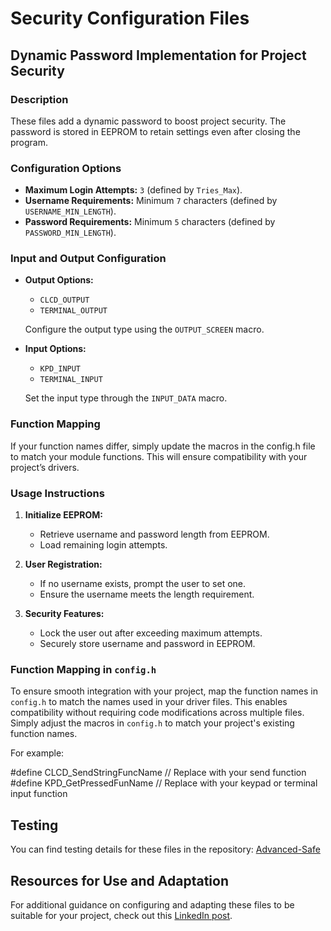 # Security Configuration Files

## Dynamic Password Implementation for Project Security

### Description

These files add a dynamic password to boost project security. The password is stored in EEPROM to retain settings even after closing the program.

### Configuration Options

- **Maximum Login Attempts:** `3` (defined by `Tries_Max`).
- **Username Requirements:** Minimum `7` characters (defined by `USERNAME_MIN_LENGTH`).
- **Password Requirements:** Minimum `5` characters (defined by `PASSWORD_MIN_LENGTH`).

### Input and Output Configuration

- **Output Options:**
  - `CLCD_OUTPUT`
  - `TERMINAL_OUTPUT`
  
  Configure the output type using the `OUTPUT_SCREEN` macro.

- **Input Options:**
  - `KPD_INPUT`
  - `TERMINAL_INPUT`
  
  Set the input type through the `INPUT_DATA` macro.

### Function Mapping

If your function names differ, simply update the macros in the config.h file to match your module functions. This will ensure compatibility with your project’s drivers.

### Usage Instructions

1. **Initialize EEPROM:**
   - Retrieve username and password length from EEPROM.
   - Load remaining login attempts.

2. **User Registration:**
   - If no username exists, prompt the user to set one.
   - Ensure the username meets the length requirement.

3. **Security Features:**
   - Lock the user out after exceeding maximum attempts.
   - Securely store username and password in EEPROM.

### Function Mapping in `config.h`

To ensure smooth integration with your project, map the function names in `config.h` to match the names used in your driver files. This enables compatibility without requiring code modifications across multiple files. Simply adjust the macros in `config.h` to match your project's existing function names.

For example:

#define CLCD_SendStringFuncName       // Replace with your send function
#define KPD_GetPressedFunName        // Replace with your keypad or terminal input function

## Testing
You can find testing details for these files in the repository: [Advanced-Safe](https://github.com/abdallah-shehawey/Advanced-Safe.git)

## Resources for Use and Adaptation
For additional guidance on configuring and adapting these files to be suitable for your project, check out this [LinkedIn post](https://www.linkedin.com/posts/abdallah-shehawey_embeddedsystems-microcontroller-atmega32-activity-7257827462447857664-sBEJ?utm_source=share&utm_medium=member_desktop).

